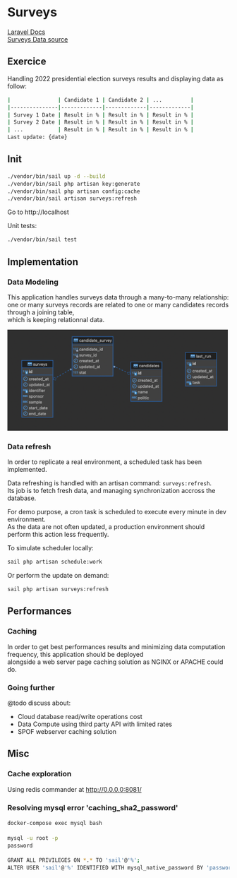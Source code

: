 # Surveys

[Laravel Docs](https://laravel.com/docs/9.x)  
[Surveys Data source](https://raw.githubusercontent.com/nsppolls/nsppolls/master/presidentielle.json)

## Exercice

Handling 2022 presidential election surveys results and displaying data as follow:

```sh
|               | Candidate 1 | Candidate 2 | ...         |
|---------------|-------------|-------------|-------------|
| Survey 1 Date | Result in % | Result in % | Result in % |
| Survey 2 Date | Result in % | Result in % | Result in % |
| ...           | Result in % | Result in % | Result in % |
Last update: {date}
```

## Init

```sh
./vendor/bin/sail up -d --build
./vendor/bin/sail php artisan key:generate
./vendor/bin/sail php artisan config:cache
./vendor/bin/sail artisan surveys:refresh
```

Go to http://localhost  

Unit tests:

```sh
./vendor/bin/sail test
```

## Implementation

### Data Modeling

This application handles surveys data through a many-to-many relationship:  
one or many surveys records are related to one or many candidates records through a joining table,  
which is keeping relationnal data.  

<a href="./docs/database_diagram.png">
<img src="./docs/database_diagram.png" alt="database diagram" style="width: 500px;"/>
</a>

### Data refresh

In order to replicate a real environment, a scheduled task has been implemented.  

Data refreshing is handled with an artisan command: `surveys:refresh`.  
Its job is to fetch fresh data, and managing synchronization accross the database.  

For demo purpose, a cron task is scheduled to execute every minute in dev environment.  
As the data are not often updated, a production environment should perform this action less frequently.

To simulate scheduler locally:  

```sh
sail php artisan schedule:work
```

Or perform the update on demand:  

```sh
sail php artisan surveys:refresh
```

## Performances

### Caching

In order to get best performances results and minimizing data computation frequency, this application should be deployed  
alongside a web server page caching solution as NGINX or APACHE could do.

### Going further

@todo discuss about:

- Cloud database read/write operations cost  
- Data Compute using third party API with limited rates  
- SPOF webserver caching solution  

## Misc

### Cache exploration

Using redis commander at http://0.0.0.0:8081/

### Resolving mysql error 'caching_sha2_password'

```sh
docker-compose exec mysql bash

mysql -u root -p
password 

GRANT ALL PRIVILEGES ON *.* TO 'sail'@'%';
ALTER USER 'sail'@'%' IDENTIFIED WITH mysql_native_password BY 'password';
```
